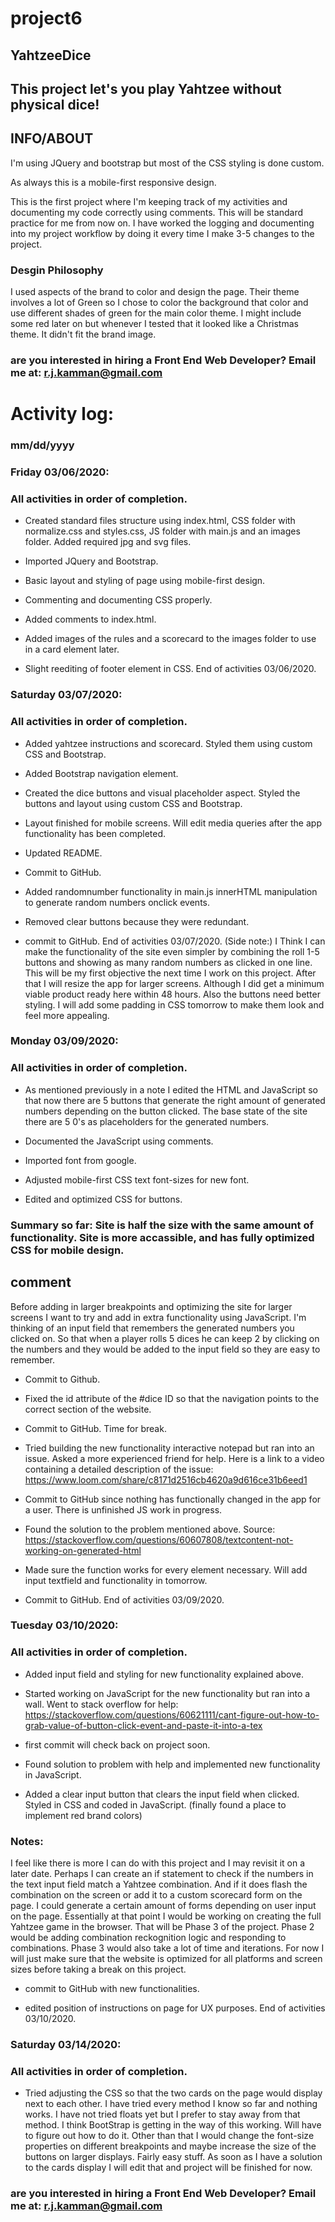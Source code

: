 # project6
## YahtzeeDice

## This project let's you play Yahtzee without physical dice!


## INFO/ABOUT

I'm using JQuery and bootstrap but most of the CSS styling is done custom.

As always this is a mobile-first responsive design. 

This is the first project where I'm keeping track of my activities and documenting my code correctly using comments. This will be standard practice for me from now on. I have worked the logging and documenting into my project workflow by doing it every time I make 3-5 changes to the project. 

### Desgin Philosophy

I used aspects of the brand to color and design the page. Their theme involves a lot of Green so I chose to color the background that color and use different shades of green for the main color theme. I might include some red later on but whenever I tested that it looked like a Christmas theme. It didn't fit the brand image. 



### are you interested in hiring a Front End Web Developer? Email me at: r.j.kamman@gmail.com




# Activity log: 

### mm/dd/yyyy

### Friday 03/06/2020:

### All activities in order of completion. 

- Created standard files structure using index.html, CSS folder with normalize.css and styles.css, JS folder with main.js and an images folder. 
Added required jpg and svg files. 

- Imported JQuery and Bootstrap. 

- Basic layout and styling of page using mobile-first design. 

- Commenting and documenting CSS properly. 

- Added comments to index.html. 

- Added images of the rules and a scorecard to the images folder to use in a card element later. 

- Slight reediting of footer element in CSS. 
End of activities 03/06/2020. 


### Saturday 03/07/2020:

### All activities in order of completion.

- Added yahtzee instructions and scorecard. Styled them using custom CSS and Bootstrap. 

- Added Bootstrap navigation element.

- Created the dice buttons and visual placeholder aspect. Styled the buttons and layout using custom CSS and Bootstrap. 

- Layout finished for mobile screens. Will edit media queries after the app functionality has been completed. 

- Updated README. 

- Commit to GitHub. 

- Added randomnumber functionality in main.js innerHTML manipulation to generate random numbers onclick events. 

- Removed clear buttons because they were redundant.

- commit to GitHub.
End of activities 03/07/2020. (Side note:) I Think I can make the functionality of the site even simpler by combining the roll 1-5 buttons and showing as many random numbers as clicked in one line. This will be my first objective the next time I work on this project. After that I will resize the app for larger screens. Although I did get a minimum viable product ready here within 48 hours. Also the buttons need better styling. I will add some padding in CSS tomorrow to make them look and feel more appealing. 


### Monday 03/09/2020: 

### All activities in order of completion.

- As mentioned previously in a note I edited the HTML and JavaScript so that now there are 5 buttons that generate the right amount of generated numbers depending on the button clicked. The base state of the site there are 5 0's as placeholders for the generated numbers. 

- Documented the JavaScript using comments.

- Imported font from google.

- Adjusted mobile-first CSS text font-sizes for new font. 

- Edited and optimized CSS for buttons. 

### Summary so far: Site is half the size with the same amount of functionality. Site is more accassible, and has fully optimized CSS for mobile design. 

## comment

Before adding in larger breakpoints and optimizing the site for larger screens I want to try and add in extra functionality using JavaScript. I'm thinking of an input field that remembers the generated numbers you clicked on. So that when a player rolls 5 dices he can keep 2 by clicking on the numbers and they would be added to the input field so they are easy to remember. 

- Commit to Github. 

- Fixed the id attribute of the #dice ID so that the navigation points to the correct section of the website. 

- Commit to GitHub. Time for break. 

- Tried building the new functionality interactive notepad but ran into an issue. Asked a more experienced friend for help. Here is a link to a video containing a detailed description of the issue: https://www.loom.com/share/c8171d2516cb4620a9d616ce31b6eed1

- Commit to GitHub since nothing has functionally changed in the app for a user. There is unfinished JS work in progress. 

- Found the solution to the problem mentioned above. Source: https://stackoverflow.com/questions/60607808/textcontent-not-working-on-generated-html

- Made sure the function works for every element necessary. Will add input textfield and functionality in tomorrow. 

- Commit to GitHub.
End of activities 03/09/2020.


### Tuesday 03/10/2020: 

### All activities in order of completion.

- Added input field and styling for new functionality explained above. 

- Started working on JavaScript for the new functionality but ran into a wall. Went to stack overflow for help: https://stackoverflow.com/questions/60621111/cant-figure-out-how-to-grab-value-of-button-click-event-and-paste-it-into-a-tex

- first commit will check back on project soon.

- Found solution to problem with help and implemented new functionality in JavaScript. 

- Added a clear input button that clears the input field when clicked. Styled in CSS and coded in JavaScript. (finally found a place to implement red brand colors)

### Notes:
 I feel like there is more I can do with this project and I may revisit it on a later date. Perhaps I can create an if statement to check if the numbers in the text input field match a Yahtzee combination. And if it does flash the combination on the screen or add it to a custom scorecard form on the page. I could generate a certain amount of forms depending on user input on the page. Essentially at that point I would be working on creating the full Yahtzee game in the browser. That will be Phase 3 of the project. Phase 2 would be adding combination reckognition logic and responding to combinations. Phase 3 would also take a lot of time and iterations. For now I will just make sure that the website is optimized for all platforms and screen sizes before taking a break on this project. 

- commit to GitHub with new functionalities. 

- edited position of instructions on page for UX purposes. 
End of activities 03/10/2020.


### Saturday 03/14/2020: 

### All activities in order of completion.

- Tried adjusting the CSS so that the two cards on the page would display next to each other. I have tried every method I know so far and nothing works. I have not tried floats yet but I prefer to stay away from that method. I think BootStrap is getting in the way of this working. Will have to figure out how to do it. Other than that I would change the font-size properties on different breakpoints and maybe increase the size of the buttons on larger displays. Fairly easy stuff. As soon as I have a solution to the cards display I will edit that and project will be finished for now. 

### are you interested in hiring a Front End Web Developer? Email me at: r.j.kamman@gmail.com